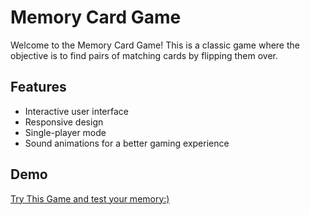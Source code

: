 # Memory Card Game  

Welcome to the Memory Card Game! This is a classic game where the objective is to find pairs of matching cards by flipping them over.  

## Features  
- Interactive user interface  
- Responsive design  
- Single-player mode  
- Sound animations for a better gaming experience  

## Demo  
[Try This Game and test your memory:) ](https://rifaat12ramadan.github.io/)  
